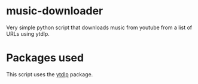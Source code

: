 # music-downloader
Very simple python script that downloads music from youtube from a list of URLs using ytdlp.

# Packages used
This script uses the [ytdlp](https://pypi.org/project/yt-dlp/) package.
